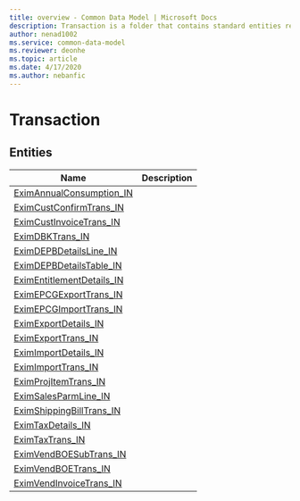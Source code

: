 ```yaml
---
title: overview - Common Data Model | Microsoft Docs
description: Transaction is a folder that contains standard entities related to the Common Data Model.
author: nenad1002
ms.service: common-data-model
ms.reviewer: deonhe
ms.topic: article
ms.date: 4/17/2020
ms.author: nebanfic
---
```


# Transaction


## Entities

|Name|Description|
|---|---|
|[EximAnnualConsumption_IN](EximAnnualConsumption_IN.md)||
|[EximCustConfirmTrans_IN](EximCustConfirmTrans_IN.md)||
|[EximCustInvoiceTrans_IN](EximCustInvoiceTrans_IN.md)||
|[EximDBKTrans_IN](EximDBKTrans_IN.md)||
|[EximDEPBDetailsLine_IN](EximDEPBDetailsLine_IN.md)||
|[EximDEPBDetailsTable_IN](EximDEPBDetailsTable_IN.md)||
|[EximEntitlementDetails_IN](EximEntitlementDetails_IN.md)||
|[EximEPCGExportTrans_IN](EximEPCGExportTrans_IN.md)||
|[EximEPCGImportTrans_IN](EximEPCGImportTrans_IN.md)||
|[EximExportDetails_IN](EximExportDetails_IN.md)||
|[EximExportTrans_IN](EximExportTrans_IN.md)||
|[EximImportDetails_IN](EximImportDetails_IN.md)||
|[EximImportTrans_IN](EximImportTrans_IN.md)||
|[EximProjItemTrans_IN](EximProjItemTrans_IN.md)||
|[EximSalesParmLine_IN](EximSalesParmLine_IN.md)||
|[EximShippingBillTrans_IN](EximShippingBillTrans_IN.md)||
|[EximTaxDetails_IN](EximTaxDetails_IN.md)||
|[EximTaxTrans_IN](EximTaxTrans_IN.md)||
|[EximVendBOESubTrans_IN](EximVendBOESubTrans_IN.md)||
|[EximVendBOETrans_IN](EximVendBOETrans_IN.md)||
|[EximVendInvoiceTrans_IN](EximVendInvoiceTrans_IN.md)||
